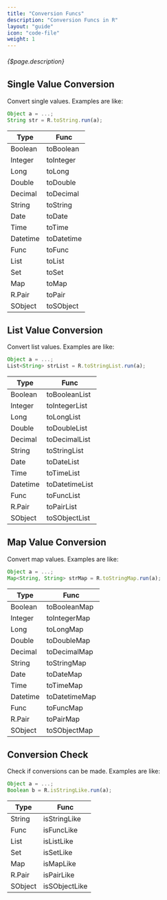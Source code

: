```yaml
---
title: "Conversion Funcs"
description: "Conversion Funcs in R"
layout: "guide"
icon: "code-file"
weight: 1
---
```


###### {$page.description}

<article id="1">

## Single Value Conversion

Convert single values. Examples are like:

```javascript
Object a = ...;
String str = R.toString.run(a);
```

| Type | Func |
| ---- | ---- |
| Boolean | toBoolean |
| Integer | toInteger |
| Long | toLong |
| Double | toDouble |
| Decimal | toDecimal |
| String | toString |
| Date | toDate |
| Time | toTime |
| Datetime | toDatetime |
| Func | toFunc |
| List | toList |
| Set | toSet |
| Map | toMap |
| R.Pair | toPair |
| SObject | toSObject |

</article>

<article id="2">

## List Value Conversion

Convert list values. Examples are like:

```javascript
Object a = ...;
List<String> strList = R.toStringList.run(a);
```

| Type | Func |
| ---- | ---- |
| Boolean | toBooleanList |
| Integer | toIntegerList |
| Long | toLongList |
| Double | toDoubleList |
| Decimal | toDecimalList |
| String | toStringList |
| Date | toDateList |
| Time | toTimeList |
| Datetime | toDatetimeList |
| Func | toFuncList |
| R.Pair | toPairList |
| SObject | toSObjectList |

</article>

<article id="3">

## Map Value Conversion

Convert map values. Examples are like:

```javascript
Object a = ...;
Map<String, String> strMap = R.toStringMap.run(a);
```

| Type | Func |
| ---- | ---- |
| Boolean | toBooleanMap |
| Integer | toIntegerMap |
| Long | toLongMap |
| Double | toDoubleMap |
| Decimal | toDecimalMap |
| String | toStringMap |
| Date | toDateMap |
| Time | toTimeMap |
| Datetime | toDatetimeMap |
| Func | toFuncMap |
| R.Pair | toPairMap |
| SObject | toSObjectMap |

</article>

<article id="4">

## Conversion Check

Check if conversions can be made. Examples are like:

```javascript
Object a = ...;
Boolean b = R.isStringLike.run(a);
```

| Type | Func |
| ---- | ---- |
| String | isStringLike |
| Func | isFuncLike |
| List | isListLike |
| Set | isSetLike |
| Map | isMapLike |
| R.Pair | isPairLike |
| SObject | isSObjectLike |

</article>
